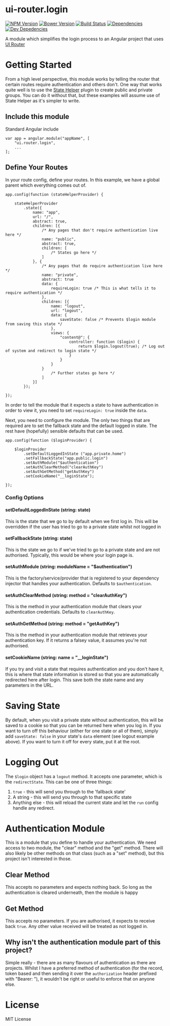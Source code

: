 # ui-router.login

[![NPM Version][npm-image]][npm-url]
[![Bower Version][bower-image]][bower-url]
[![Build Status][travis-image]][travis-url]
[![Dependencies][dependencies-image]][dependencies-url]
[![Dev Depedencies][dev-dependencies-image]][dev-dependencies-url]

A module which simplifies the login process to an Angular project that uses
[UI Router](http://angular-ui.github.io/ui-router/site/#/api/ui.router)

# Getting Started

From a high level perspective, this module works by telling the router that certain routes require authentication and
others don't.  One way that works quite well is to use the
[State Helper](https://github.com/marklagendijk/ui-router.stateHelper) plugin to create public and private groups. You
can do it without that, but these examples will assume use of State Helper as it's simpler to write.

## Include this module

Standard Angular include

    var app = angular.module("appName", [
        "ui.router.login",
        ...
    ];

## Define Your Routes

In your route config, define your routes.  In this example, we have a global parent which everything comes out of.

    app.config(function (stateHelperProvider) {

        stateHelperProvider
            .state({
                name: "app",
                url: "/",
                abstract: true,
                children: [{
                    /* Any pages that don't require authentication live here */
                    name: "public",
                    abstract: true,
                    children: [
                        /* States go here */
                    ]
                }, {
                    /* Any pages that do require authentication live here */
                    name: "private",
                    abstract: true
                    data: {
                        requireLogin: true /* This is what tells it to require authentication */
                    },
                    children: [{
                        name: "logout",
                        url: "logout",
                        data: {
                            saveState: false /* Prevents $login module from saving this state */
                        },
                        views: {
                            "content@": {
                                controller: function ($login) {
                                    return $login.logout(true); /* Log out of system and redirect to login state */
                                }
                            }
                        }
                    }
                        /* Further states go here */
                    ]
                }]
            });

    });

In order to tell the module that it expects a state to have authentication in order to view it, you need to set
`requireLogin: true` inside the `data`.

Next, you need to configure the module.  The only two things that are required are to set the fallback state and the
default logged in state.  The rest have (hopefully) sensible defaults that can be used.

    app.config(function ($loginProvider) {

        $loginProvider
            .setDefaultLoggedInState ("app.private.home")
            .setFallbackState("app.public.login")
            .setAuthModule("$authentication")
            .setAuthClearMethod("clearAuthKey")
            .setAuthGetMethod("getAuthKey")
            .setCookieName("__loginState");

    });

### Config Options

#### setDefaultLoggedInState (string: state)

This is the state that we go to by default when we first log in. This will be overridden if the user has tried to go to
a private state whilst not logged in

#### setFallbackState (string: state)

This is the state we go to if we've tried to go to a private state and are not authorised. Typically, this would be
where your login page is.

#### setAuthModule (string: moduleName = "$authentication")

This is the factory/service/provider that is registered to your dependency injector that handles your authentication.
Defaults to `$authentication`.

#### setAuthClearMethod (string: method = "clearAuthKey")

This is the method in your authentication module that clears your authentication credentials. Defaults to
`clearAuthKey`.

#### setAuthGetMethod (string: method = "getAuthKey")

This is the method in your authentication module that retrieves your authentication key. If it returns a falsey
value, it assumes you're not authorised.

#### setCookieName (string: name = "__loginState")

If you try and visit a state that requires authentication and you don't have it, this is where that state information is
stored so that you are automatically redirected here after login.  This save both the state name and any parameters in
the URL.

# Saving State

By default, when you visit a private state without authentication, this will be saved to a cookie so that you can be
returned here when you log in.  If you want to turn off this behaviour (either for one state or all of them), simply
add `saveState: false` in your state's `data` element (see logout example above).  If you want to turn it off for every
state, put it at the root.

# Logging Out

The `$login` object has a `logout` method.  It accepts one parameter, which is the `redirectState`.  This can be one of
three things:

1. `true` - this will send you through to the 'fallback state'
2. A string - this will send you through to that specific state
3. Anything else - this will reload the current state and let the `run` config handle any redirect.

# Authentication Module

This is a module that you define to handle your authentication.  We need access to two module, the "clear" method and
the "get" method.  There will also likely be other methods on that class (such as a "set" method), but this project
isn't interested in those.

## Clear Method

This accepts no parameters and expects nothing back.  So long as the authentication is cleared underneath, then the
module is happy

## Get Method

This accepts no parameters.  If you are authorised, it expects to receive back `true`. Any other value received will
be treated as not logged in.

## Why isn't the authentication module part of this project?

Simple really - there are as many flavours of authentication as there are projects. Whilst I have a preferred method of
authentication (for the record, token based and then sending it over the `authorization` header prefixed with
"Bearer: "), it wouldn't be right or useful to enforce that on anyone else.

# License

MIT License

[npm-image]: https://img.shields.io/npm/v/ui-router.login.svg?style=flat
[bower-image]: https://img.shields.io/bower/v/ui-router.login.svg?style=flat
[travis-image]: https://img.shields.io/travis/riggerthegeek/ui-router.login.svg?style=flat
[dependencies-image]: https://img.shields.io/david/riggerthegeek/ui-router.login.svg?style=flat
[dev-dependencies-image]: https://img.shields.io/david/dev/riggerthegeek/ui-router.login.svg?style=flat

[npm-url]: https://npmjs.org/package/ui-router.login
[bower-url]: http://bower.io/search/?q=ui-router.login
[travis-url]: https://travis-ci.org/riggerthegeek/ui-router.login
[dependencies-url]: https://david-dm.org/riggerthegeek/ui-router.login
[dev-dependencies-url]: https://david-dm.org/riggerthegeek/ui-router.login#info=devDependencies&view=table
